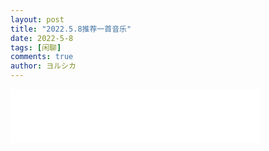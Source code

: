 ```yaml
--- 
layout: post 
title: "2022.5.8推荐一首音乐" 
date: 2022-5-8
tags: [闲聊] 
comments: true 
author: ヨルシカ 
--- 
```


<iframe frameborder="no" border="0" marginwidth="0" marginheight="0" width=400 height=86 src="//music.163.com/outchain/player?type=2&id=1357953768&auto=1&height=66">
